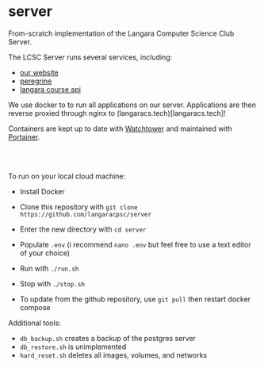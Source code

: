 # server

From-scratch implementation of the Langara Computer Science Club Server.

The LCSC Server runs several services, including:
- [our website](https://github.com/langaracpsc/langaracpsc-next)
- [peregrine](https://github.com/langaracpsc/peregrine)
- [langara course api](https://github.com/Highfire1/langara-course-api)

We use docker to to run all applications on our server. 
Applications are then reverse proxied through nginx to (langaracs.tech)[langaracs.tech]!

Containers are kept up to date with [Watchtower](https://containrrr.dev/watchtower/) and maintained with [Portainer](https://168.138.79.49:9443).


<br>
<br>


To run on your local cloud machine: 
- Install Docker
- Clone this repository with `git clone https://github.com/langaracpsc/server`
- Enter the new directory with `cd server`
- Populate `.env` (i recommend `nano .env` but feel free to use a text editor of your choice)
- Run with `./run.sh`
- Stop with `./stop.sh`

- To update from the github repository, use `git pull` then restart docker compose


Additional tools:
- `db_backup.sh` creates a backup of the postgres server
- `db_restore.sh` is unimplemented
- `hard_reset.sh` deletes all images, volumes, and networks